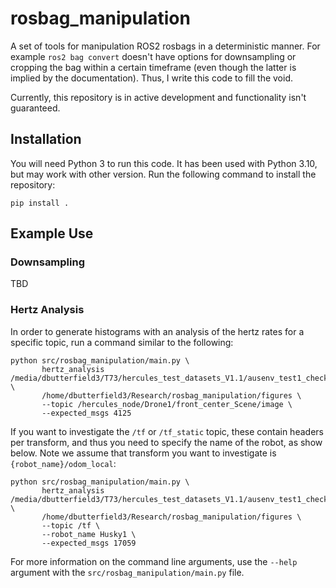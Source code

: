 # rosbag_manipulation

A set of tools for manipulation ROS2 rosbags in a deterministic manner. For example `ros2 bag convert` doesn't have options for downsampling or cropping the bag within a certain timeframe (even though the latter is implied by the documentation). Thus, I write this code to fill the void.

Currently, this repository is in active development and functionality isn't guaranteed.

## Installation

You will need Python 3 to run this code. It has been used with Python 3.10, but may work with other version. Run the following command to install the repository:
```
pip install .
```

## Example Use

### Downsampling

TBD

### Hertz Analysis
In order to generate histograms with an analysis of the hertz rates for a specific topic, run a command similar to the following:
```
python src/rosbag_manipulation/main.py \
       hertz_analysis /media/dbutterfield3/T73/hercules_test_datasets_V1.1/ausenv_test1_checkpoints_CSLAM_2UAVUGV \
       /home/dbutterfield3/Research/rosbag_manipulation/figures \
       --topic /hercules_node/Drone1/front_center_Scene/image \
       --expected_msgs 4125
```

If you want to investigate the `/tf` or `/tf_static` topic, these contain headers per transform, and thus you need to specify the name of the robot, as show below. Note we assume that transform you want to investigate is `{robot_name}/odom_local`:
```
python src/rosbag_manipulation/main.py \
       hertz_analysis /media/dbutterfield3/T73/hercules_test_datasets_V1.1/ausenv_test1_checkpoints_CSLAM_2UAVUGV \
       /home/dbutterfield3/Research/rosbag_manipulation/figures \
       --topic /tf \
       --robot_name Husky1 \
       --expected_msgs 17059
```

For more information on the command line arguments, use the `--help` argument with the `src/rosbag_manipulation/main.py` file.